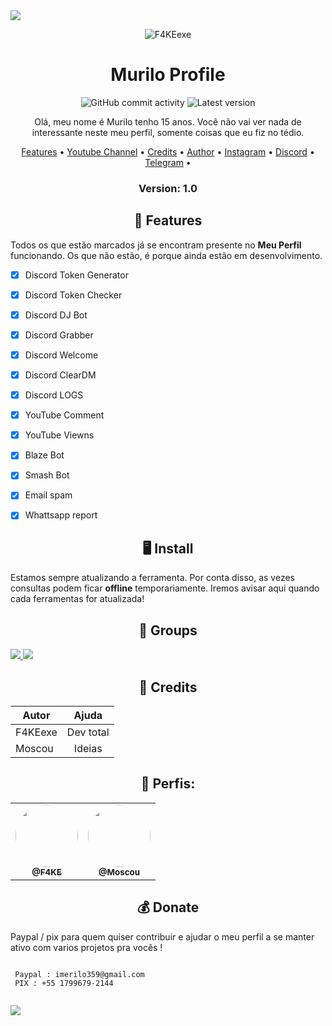 <img src= "https://camo.githubusercontent.com/71b837571c48af3aa60a73dbc9d5936aa359d78efbfa8a6743cbbbc16b80ef4d/68747470733a2f2f63646e2e646973636f72646170702e636f6d2f6174746163686d656e74732f3830353930323039333930363630383138362f3830353931333937323533353539303932322f74656e6f722e676966"/>
</p>

<p align="center" ><img alt="F4KEexe" src="https://raw.githubusercontent.com/MicaelliMedeiros/micaellimedeiros/master/image/computer-illustration.png"></p>

<h1 align="center">Murilo Profile </h1>
<p align="center">
  <img alt="GitHub commit activity" src="https://img.shields.io/github/commit-activity/m/Kiny-Kiny/Kiny-Painel">
  <img alt="Latest version" src="https://img.shields.io/github/v/release/Kiny-Kiny/Kiny-Painel.svg" alt="Latest version">

  <p align="center">
    Olá, meu nome é Murilo tenho 15 anos. Você não vai ver nada de interessante neste meu perfil, somente coisas que eu fiz no tédio.
  </p>
</p> 



<p align="center">
  <a href="https://github.com/F4KEexe?tab=repositories">Features</a> •
  <a href="https://www.youtube.com/channel/UCfcin12eWxdkEIpUD4--Omw">Youtube Channel</a> •
  <a href="https://github.com/F4KEexe">Credits</a> •
  <a href="https://github.com/F4KEexe">Author</a> •
  <a href="http://instagram.com/murilo.1p/">Instagram</a> •
  <a href="https://discord.gg/pE7w8vbqGd">Discord</a> •
  <a href="https://t.me/blazecrash">Telegram</a> •
</p>

<h3><p align="center">Version: 1.0</p></h3>
 
<h2 align="center">📆  Features</h2>

Todos os que estão marcados já se encontram presente no **Meu Perfil** funcionando. 
Os que não estão, é porque ainda estão em desenvolvimento.

- [x] Discord Token Generator
- [x] Discord Token Checker
- [x] Discord DJ Bot
- [x] Discord Grabber
- [x] Discord Welcome
- [x] Discord ClearDM
- [x] Discord LOGS
- [x] YouTube Comment
- [x] YouTube Viewns
- [x] Blaze Bot
- [x] Smash Bot
- [x] Email spam
- [x] Whattsapp report


<h2 align="center">🖥 Install</h2>

Estamos sempre atualizando a ferramenta. Por conta disso, as vezes consultas podem ficar **offline** temporariamente. 
Iremos avisar aqui quando cada ferramentas for atualizada!

<p align="center" >
  <h2 align="center">📧 Groups</h2>
<a href="https://wa.me/+5517996792144" alt="WhatsApp">
  <img src = "https://img.shields.io/badge/-WhatsApp-25d366?style=flat-square&labelColor=25d366&logo=whatsapp&logoColor=white&link=API-DO-SEU-WHATSAPP" /> </a>

<a href="http://t.me/F4KEexe" alt="Telegram">
  <img src = "https://img.shields.io/badge/-Telegram-1ca0f1?style=for-the-badge&labelColor=1ca0f1&logo=telegram&logoColor=white&link=https://t.me/kinycrimson" /> </a>

<h2 align="center">🙏  Credits</h2>

| Autor          | Ajuda                                                                  |
| -------------- |:-------------:                                                         |
| F4KEexe        | Dev total                                                              |
| Moscou         | Ideias                                                                 |

<div align="center">
  <h2>👤 Perfis:</h2>

  <table>
    <tr>
      <td align="center"><a href="https://github.com/F4KEexe"><img style="border-radius: 50%;" src="https://avatars.githubusercontent.com/u/93842250?v=4" width="100px;" alt=""/><br /><sub><b>@F4KE</b></sub></a><br /></td>
      <td align="center"><a href="https://github.com/Moscouzin"><img style="border-radius: 50%;" src="https://avatars.githubusercontent.com/u/102753231?v=4" width="100px;" alt=""/><br /><sub><b>@Moscou</b></sub></a><br /></td>
  </table>
</div>
 
 <h2 align="center">💰 Donate</h2>
 
 Paypal / pix  para quem quiser contribuir e ajudar o meu perfil a se manter ativo com varios projetos pra vocês !
 ```

  Paypal : imerilo359@gmail.com
  PIX : +55 1799679-2144
  
 ```

<p>
<img src= "https://camo.githubusercontent.com/71b837571c48af3aa60a73dbc9d5936aa359d78efbfa8a6743cbbbc16b80ef4d/68747470733a2f2f63646e2e646973636f72646170702e636f6d2f6174746163686d656e74732f3830353930323039333930363630383138362f3830353931333937323533353539303932322f74656e6f722e676966"/>
</p>
